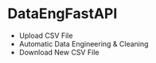 # DataEngFastAPI

- Upload CSV File
- Automatic Data Engineering & Cleaning
- Download New CSV File
